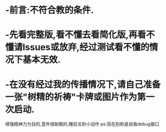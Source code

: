 # -前言:不符合教的条件.
# -先看完整版,看不懂去看简化版,再看不懂请Issues或放弃,经过测试看不懂的情况下基本无效.
# -在没有经过我的传播情况下,请自己准备一张"树精的祈祷"卡牌或图片作为第一次启动.
增强精神力为目的,意外很助眠的,睡前五秒小动作
ps:现在别称是自我debug接口
